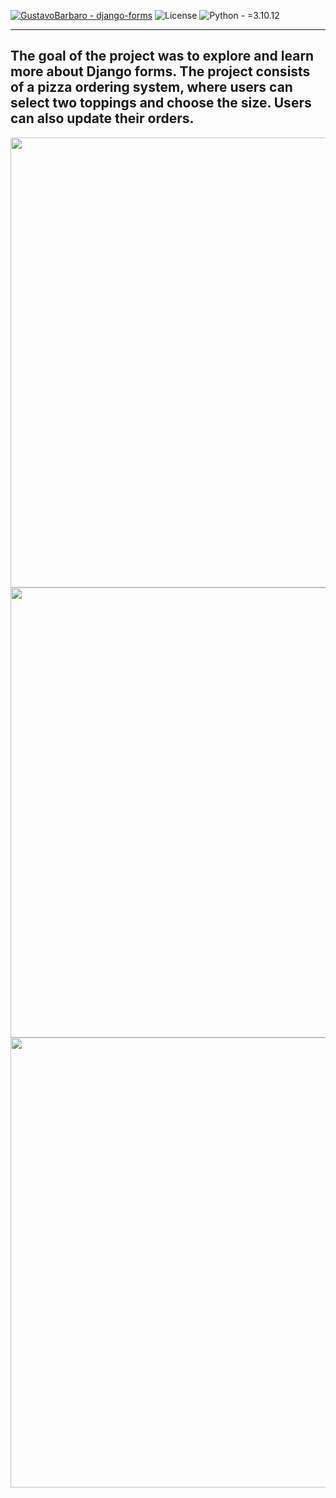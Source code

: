 [![GustavoBarbaro - django-forms](https://img.shields.io/badge/GustavoBarbaro-django--forms-2ea44f?logo=github)](https://github.com/GustavoBarbaro/django-forms) ![License](https://img.shields.io/badge/License-MIT-blue) ![Python - =3.10.12](https://img.shields.io/badge/Python-=3.10.12-2ea44f?logo=python&logoColor=%23ebae34)

---

The goal of the project was to explore and learn more about Django forms. The project consists of a pizza ordering system, where users can select two toppings and choose the size. Users can also update their orders.
---


<!-- Home -->
<img src="https://github.com/user-attachments/assets/d3e4fb32-4633-44d2-a354-fa640ed4d22d" width="1280" height="720" />


<!-- Ordering -->
<img src="https://github.com/user-attachments/assets/1fa7f0e2-dfa6-49d7-bd09-044f421b2d1a" width="1280" height="720" />

<!-- Ordered -->
<img src="https://github.com/user-attachments/assets/3c4cc4ce-2986-42e2-beca-f9d899f1a7b2" width="1280" height="720" />
